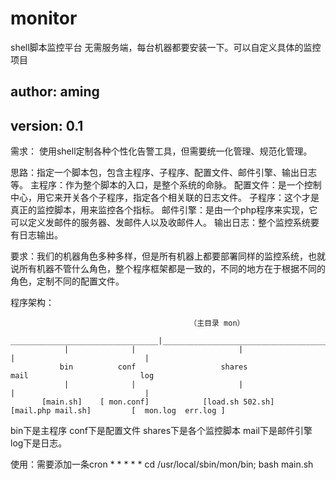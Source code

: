# monitor
shell脚本监控平台
无需服务端，每台机器都要安装一下。可以自定义具体的监控项目

## author: aming
## version: 0.1

需求： 使用shell定制各种个性化告警工具，但需要统一化管理、规范化管理。

思路：指定一个脚本包，包含主程序、子程序、配置文件、邮件引擎、输出日志等。
主程序：作为整个脚本的入口，是整个系统的命脉。
配置文件：是一个控制中心，用它来开关各个子程序，指定各个相关联的日志文件。
子程序：这个才是真正的监控脚本，用来监控各个指标。
邮件引擎：是由一个php程序来实现，它可以定义发邮件的服务器、发邮件人以及收邮件人。
输出日志：整个监控系统要有日志输出。

要求：我们的机器角色多种多样，但是所有机器上都要部署同样的监控系统，也就说所有机器不管什么角色，整个程序框架都是一致的，不同的地方在于根据不同的角色，定制不同的配置文件。

程序架构：   

                                            （主目录 mon）
                 _________________________________|_____________________________________________________________
                |              |                       |                       |                             |
               bin          conf                   shares                     mail                         log
                |              |                       |                       |                             |
           [main.sh]    [ mon.conf]            [load.sh 502.sh]       [mail.php mail.sh]         [  mon.log  err.log ]

bin下是主程序
conf下是配置文件
shares下是各个监控脚本
mail下是邮件引擎
log下是日志。

使用：需要添加一条cron * * * * * cd /usr/local/sbin/mon/bin; bash main.sh

